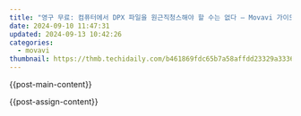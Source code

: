 ```yaml
---
title: "영구 무료: 컴퓨터에서 DPX 파일을 원근직청스해야 할 수는 없다 – Movavi 가이드"
date: 2024-09-10 11:47:31
updated: 2024-09-13 10:42:26
categories:
  - movavi
thumbnail: https://thmb.techidaily.com/b461869fdc65b7a58affdd23329a3336b55cdb42a5e0550c353e9047546c19d2.jpg
---
```


{{post-main-content}}

<ins class="adsbygoogle"
     style="display:block"
     data-ad-format="autorelaxed"
     data-ad-client="ca-pub-7571918770474297"
     data-ad-slot="1223367746"></ins>

{{post-assign-content}}

<ins class="adsbygoogle"
     style="display:block"
     data-ad-client="ca-pub-7571918770474297"
     data-ad-slot="8358498916"
     data-ad-format="auto"
     data-full-width-responsive="true"></ins>
